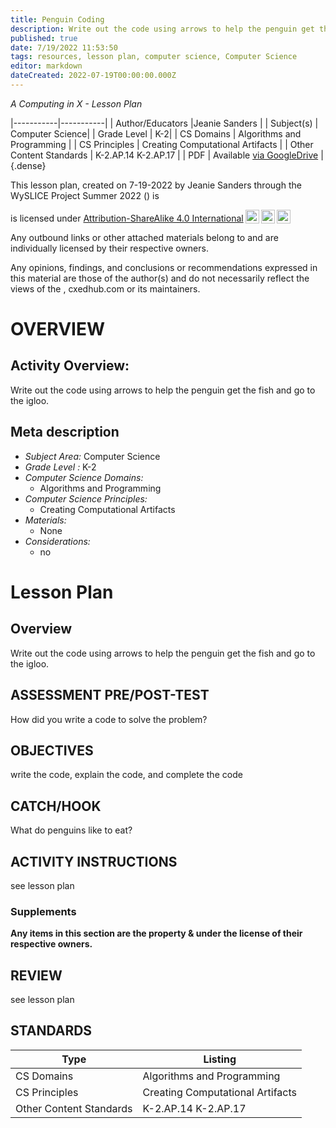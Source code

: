 ```yaml
---
title: Penguin Coding
description: Write out the code using arrows to help the penguin get the fish and go to the igloo.
published: true
date: 7/19/2022 11:53:50
tags: resources, lesson plan, computer science, Computer Science 
editor: markdown
dateCreated: 2022-07-19T00:00:00.000Z
---
```

*A Computing in X - Lesson Plan*

|-----------|-----------|
| Author/Educators |Jeanie Sanders |
| Subject(s) | Computer Science|
| Grade Level | K-2|
| CS Domains | Algorithms and Programming |
| CS Principles | Creating Computational Artifacts |
| Other Content Standards | K-2.AP.14 K-2.AP.17 | 
| PDF | Available [via GoogleDrive]() |
{.dense}






This lesson plan, created on 7-19-2022 by Jeanie Sanders through the  WySLICE Project Summer 2022 () is  <p xmlns:cc="http://creativecommons.org/ns#" >  is licensed under <a href="http://creativecommons.org/licenses/by-sa/4.0/?ref=chooser-v1" target="_blank" rel="license noopener noreferrer" style="display:inline-block;">Attribution-ShareAlike 4.0 International<img style="height:22px!important;margin-left:3px;vertical-align:text-bottom;" src="https://mirrors.creativecommons.org/presskit/icons/cc.svg?ref=chooser-v1"><img style="height:22px!important;margin-left:3px;vertical-align:text-bottom;" src="https://mirrors.creativecommons.org/presskit/icons/by.svg?ref=chooser-v1"><img style="height:22px!important;margin-left:3px;vertical-align:text-bottom;" src="https://mirrors.creativecommons.org/presskit/icons/sa.svg?ref=chooser-v1"></a></p>


Any outbound links or other attached materials belong to and are individually licensed by their respective owners. 


Any opinions, findings, and conclusions or recommendations expressed in this material are those of the author(s) and do not necessarily reflect the views of the , cxedhub.com or its maintainers.


# OVERVIEW
## Activity Overview:  
Write out the code using arrows to help the penguin get the fish and go to the igloo.
## Meta description
+ *Subject Area:* Computer Science 
+ *Grade Level :* K-2 
+ *Computer Science Domains:*
   + Algorithms and Programming
+ *Computer Science Principles:*
   + Creating Computational Artifacts
+ *Materials:* 
   + None
+ *Considerations:*
   + no


# Lesson Plan
## Overview
Write out the code using arrows to help the penguin get the fish and go to the igloo.
## ASSESSMENT PRE/POST-TEST
How did you write a code to solve the problem?
## OBJECTIVES
write the code, explain the code, and complete the code


## CATCH/HOOK
What do penguins like to eat?


## ACTIVITY INSTRUCTIONS
see lesson plan


### Supplements
**Any items in this section are the property & under the license of their respective owners.**






## REVIEW
see lesson plan
## STANDARDS        
| Type | Listing | 
|-----------|-----------|
| CS Domains  | Algorithms and Programming|
| CS Principles   | Creating Computational Artifacts|
| Other Content Standards | K-2.AP.14 K-2.AP.17  |
